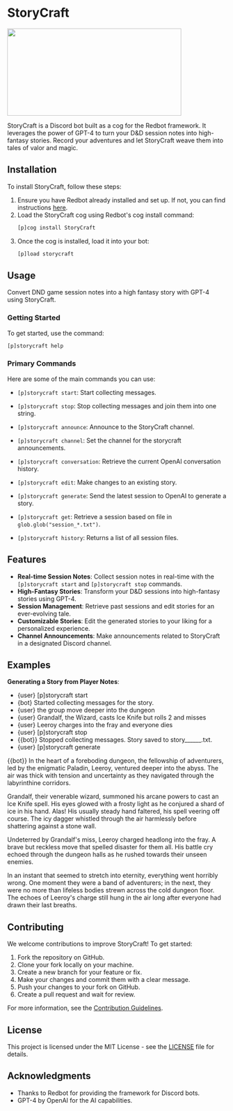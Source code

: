 # StoryCraft

<a href="url"><img src="https://iili.io/J28Etst.png" align="center" height="200" width="400" ></a>


StoryCraft is a Discord bot built as a cog for the Redbot framework. It leverages the power of GPT-4 to turn your D&D session notes into high-fantasy stories. Record your adventures and let StoryCraft weave them into tales of valor and magic.

## Installation

To install StoryCraft, follow these steps:

1. Ensure you have Redbot already installed and set up. If not, you can find instructions [here](https://docs.discord.red/en/stable/install_windows.html).
2. Load the StoryCraft cog using Redbot's cog install command:
    ```bash
    [p]cog install StoryCraft
    ```
3. Once the cog is installed, load it into your bot:
    ```bash
    [p]load storycraft
    ```

## Usage

Convert DND game session notes into a high fantasy story with GPT-4 using StoryCraft.

### Getting Started

To get started, use the command:

```bash
[p]storycraft help
```

### Primary Commands

Here are some of the main commands you can use:

- `[p]storycraft start`: Start collecting messages.
- `[p]storycraft stop`: Stop collecting messages and join them into one string.
- `[p]storycraft announce`: Announce to the StoryCraft channel.
- `[p]storycraft channel`: Set the channel for the storycraft announcements.
- `[p]storycraft conversation`: Retrieve the current OpenAI conversation history.
- `[p]storycraft edit`: Make changes to an existing story.
- `[p]storycraft generate`: Send the latest session to OpenAI to generate a story.
- `[p]storycraft get`: Retrieve a session based on file in `glob.glob("session_*.txt")`.

- `[p]storycraft history`: Returns a list of all session files.

## Features

- **Real-time Session Notes**: Collect session notes in real-time with the `[p]storycraft start` and `[p]storycraft stop` commands.
- **High-Fantasy Stories**: Transform your D&D sessions into high-fantasy stories using GPT-4.
- **Session Management**: Retrieve past sessions and edit stories for an ever-evolving tale.
- **Customizable Stories**: Edit the generated stories to your liking for a personalized experience.
- **Channel Announcements**: Make announcements related to StoryCraft in a designated Discord channel.

## Examples
**Generating a Story from Player Notes**:
- {user} [p]storycraft start
- {bot} Started collecting messages for the story.
- {user} the group move deeper into the dungeon
- {user} Grandalf, the Wizard, casts Ice Knife but rolls 2 and misses
- {user} Leeroy charges into the fray and everyone dies
- {user} [p]storycraft stop
- {{bot}} Stopped collecting messages. Story saved to story______.txt.
- {user} [p]storycraft generate 
<p> {{bot}} In the heart of a foreboding dungeon, the fellowship of adventurers, led by the enigmatic Paladin, Leeroy, ventured deeper into the abyss. The air was thick with tension and uncertainty as they navigated through the labyrinthine corridors.

Grandalf, their venerable wizard, summoned his arcane powers to cast an Ice Knife spell. His eyes glowed with a frosty light as he conjured a shard of ice in his hand. Alas! His usually steady hand faltered, his spell veering off course. The icy dagger whistled through the air harmlessly before shattering against a stone wall.

Undeterred by Grandalf's miss, Leeroy charged headlong into the fray. A brave but reckless move that spelled disaster for them all. His battle cry echoed through the dungeon halls as he rushed towards their unseen enemies.

In an instant that seemed to stretch into eternity, everything went horribly wrong. One moment they were a band of adventurers; in the next, they were no more than lifeless bodies strewn across the cold dungeon floor. The echoes of Leeroy's charge still hung in the air long after everyone had drawn their last breaths.</p>

## Contributing

We welcome contributions to improve StoryCraft! To get started:

1. Fork the repository on GitHub.
2. Clone your fork locally on your machine.
3. Create a new branch for your feature or fix.
4. Make your changes and commit them with a clear message.
5. Push your changes to your fork on GitHub.
6. Create a pull request and wait for review.

For more information, see the [Contribution Guidelines](CONTRIBUTING.md).

## License

This project is licensed under the MIT License - see the [LICENSE](LICENSE) file for details.

## Acknowledgments

- Thanks to Redbot for providing the framework for Discord bots.
- GPT-4 by OpenAI for the AI capabilities.
